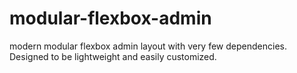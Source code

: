 # modular-flexbox-admin
modern modular flexbox admin layout with very few dependencies. Designed to be lightweight and easily customized.
